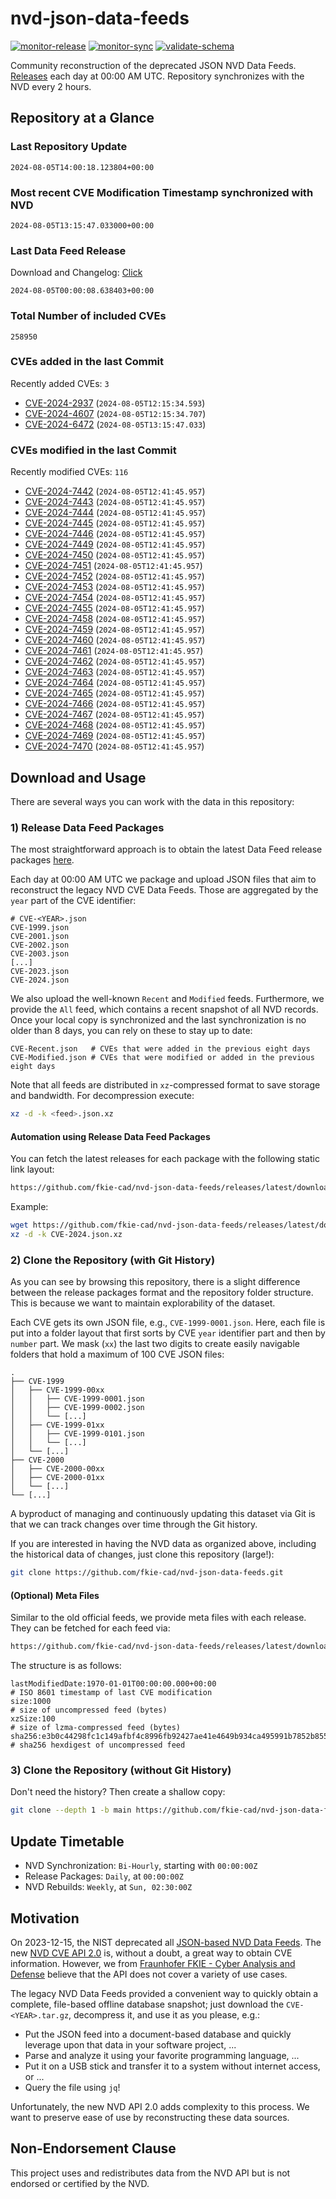 # nvd-json-data-feeds

[![monitor-release](https://github.com/fkie-cad/nvd-json-data-feeds/actions/workflows/monitor_release.yml/badge.svg)](https://github.com/fkie-cad/nvd-json-data-feeds/actions/workflows/monitor_release.yml)
[![monitor-sync](https://github.com/fkie-cad/nvd-json-data-feeds/actions/workflows/monitor_sync.yml/badge.svg)](https://github.com/fkie-cad/nvd-json-data-feeds/actions/workflows/monitor_sync.yml)
[![validate-schema](https://github.com/fkie-cad/nvd-json-data-feeds/actions/workflows/validate_schema.yml/badge.svg)](https://github.com/fkie-cad/nvd-json-data-feeds/actions/workflows/validate_schema.yml)

Community reconstruction of the deprecated JSON NVD Data Feeds.
[Releases](https://github.com/fkie-cad/nvd-json-data-feeds/releases/latest) each day at 00:00 AM UTC.
Repository synchronizes with the NVD every 2 hours.

## Repository at a Glance

### Last Repository Update

```plain
2024-08-05T14:00:18.123804+00:00
```

### Most recent CVE Modification Timestamp synchronized with NVD

```plain
2024-08-05T13:15:47.033000+00:00
```

### Last Data Feed Release

Download and Changelog: [Click](https://github.com/fkie-cad/nvd-json-data-feeds/releases/latest)

```plain
2024-08-05T00:00:08.638403+00:00
```

### Total Number of included CVEs

```plain
258950
```

### CVEs added in the last Commit

Recently added CVEs: `3`

- [CVE-2024-2937](CVE-2024/CVE-2024-29xx/CVE-2024-2937.json) (`2024-08-05T12:15:34.593`)
- [CVE-2024-4607](CVE-2024/CVE-2024-46xx/CVE-2024-4607.json) (`2024-08-05T12:15:34.707`)
- [CVE-2024-6472](CVE-2024/CVE-2024-64xx/CVE-2024-6472.json) (`2024-08-05T13:15:47.033`)


### CVEs modified in the last Commit

Recently modified CVEs: `116`

- [CVE-2024-7442](CVE-2024/CVE-2024-74xx/CVE-2024-7442.json) (`2024-08-05T12:41:45.957`)
- [CVE-2024-7443](CVE-2024/CVE-2024-74xx/CVE-2024-7443.json) (`2024-08-05T12:41:45.957`)
- [CVE-2024-7444](CVE-2024/CVE-2024-74xx/CVE-2024-7444.json) (`2024-08-05T12:41:45.957`)
- [CVE-2024-7445](CVE-2024/CVE-2024-74xx/CVE-2024-7445.json) (`2024-08-05T12:41:45.957`)
- [CVE-2024-7446](CVE-2024/CVE-2024-74xx/CVE-2024-7446.json) (`2024-08-05T12:41:45.957`)
- [CVE-2024-7449](CVE-2024/CVE-2024-74xx/CVE-2024-7449.json) (`2024-08-05T12:41:45.957`)
- [CVE-2024-7450](CVE-2024/CVE-2024-74xx/CVE-2024-7450.json) (`2024-08-05T12:41:45.957`)
- [CVE-2024-7451](CVE-2024/CVE-2024-74xx/CVE-2024-7451.json) (`2024-08-05T12:41:45.957`)
- [CVE-2024-7452](CVE-2024/CVE-2024-74xx/CVE-2024-7452.json) (`2024-08-05T12:41:45.957`)
- [CVE-2024-7453](CVE-2024/CVE-2024-74xx/CVE-2024-7453.json) (`2024-08-05T12:41:45.957`)
- [CVE-2024-7454](CVE-2024/CVE-2024-74xx/CVE-2024-7454.json) (`2024-08-05T12:41:45.957`)
- [CVE-2024-7455](CVE-2024/CVE-2024-74xx/CVE-2024-7455.json) (`2024-08-05T12:41:45.957`)
- [CVE-2024-7458](CVE-2024/CVE-2024-74xx/CVE-2024-7458.json) (`2024-08-05T12:41:45.957`)
- [CVE-2024-7459](CVE-2024/CVE-2024-74xx/CVE-2024-7459.json) (`2024-08-05T12:41:45.957`)
- [CVE-2024-7460](CVE-2024/CVE-2024-74xx/CVE-2024-7460.json) (`2024-08-05T12:41:45.957`)
- [CVE-2024-7461](CVE-2024/CVE-2024-74xx/CVE-2024-7461.json) (`2024-08-05T12:41:45.957`)
- [CVE-2024-7462](CVE-2024/CVE-2024-74xx/CVE-2024-7462.json) (`2024-08-05T12:41:45.957`)
- [CVE-2024-7463](CVE-2024/CVE-2024-74xx/CVE-2024-7463.json) (`2024-08-05T12:41:45.957`)
- [CVE-2024-7464](CVE-2024/CVE-2024-74xx/CVE-2024-7464.json) (`2024-08-05T12:41:45.957`)
- [CVE-2024-7465](CVE-2024/CVE-2024-74xx/CVE-2024-7465.json) (`2024-08-05T12:41:45.957`)
- [CVE-2024-7466](CVE-2024/CVE-2024-74xx/CVE-2024-7466.json) (`2024-08-05T12:41:45.957`)
- [CVE-2024-7467](CVE-2024/CVE-2024-74xx/CVE-2024-7467.json) (`2024-08-05T12:41:45.957`)
- [CVE-2024-7468](CVE-2024/CVE-2024-74xx/CVE-2024-7468.json) (`2024-08-05T12:41:45.957`)
- [CVE-2024-7469](CVE-2024/CVE-2024-74xx/CVE-2024-7469.json) (`2024-08-05T12:41:45.957`)
- [CVE-2024-7470](CVE-2024/CVE-2024-74xx/CVE-2024-7470.json) (`2024-08-05T12:41:45.957`)


## Download and Usage

There are several ways you can work with the data in this repository:

### 1) Release Data Feed Packages

The most straightforward approach is to obtain the latest Data Feed release packages [here](https://github.com/fkie-cad/nvd-json-data-feeds/releases/latest).

Each day at 00:00 AM UTC we package and upload JSON files that aim to reconstruct the legacy NVD CVE Data Feeds.
Those are aggregated by the `year` part of the CVE identifier:

```
# CVE-<YEAR>.json
CVE-1999.json
CVE-2001.json
CVE-2002.json
CVE-2003.json
[...]
CVE-2023.json
CVE-2024.json
```

We also upload the well-known `Recent` and `Modified` feeds.
Furthermore, we provide the `All` feed, which contains a recent snapshot of all NVD records.
Once your local copy is synchronized and the last synchronization is no older than 8 days, you can rely on these to stay up to date:

```plain
CVE-Recent.json   # CVEs that were added in the previous eight days
CVE-Modified.json # CVEs that were modified or added in the previous eight days
```

Note that all feeds are distributed in `xz`-compressed format to save storage and bandwidth.
For decompression execute:

```sh
xz -d -k <feed>.json.xz
```

#### Automation using Release Data Feed Packages

You can fetch the latest releases for each package with the following static link layout:

```sh
https://github.com/fkie-cad/nvd-json-data-feeds/releases/latest/download/CVE-<YEAR>.json.xz
```

Example:

```sh
wget https://github.com/fkie-cad/nvd-json-data-feeds/releases/latest/download/CVE-2024.json.xz
xz -d -k CVE-2024.json.xz
```

### 2) Clone the Repository (with Git History)

As you can see by browsing this repository, there is a slight difference between the release packages format and the repository folder structure.
This is because we want to maintain explorability of the dataset.

Each CVE gets its own JSON file, e.g., `CVE-1999-0001.json`.
Here, each file is put into a folder layout that first sorts by CVE `year` identifier part and then by `number` part.
We mask (`xx`) the last two digits to create easily navigable folders that hold a maximum of 100 CVE JSON files:

```plain
.
├── CVE-1999
│   ├── CVE-1999-00xx
│   │   ├── CVE-1999-0001.json
│   │   ├── CVE-1999-0002.json
│   │   └── [...]
│   ├── CVE-1999-01xx
│   │   ├── CVE-1999-0101.json
│   │   └── [...]
│   └── [...]
├── CVE-2000
│   ├── CVE-2000-00xx
│   ├── CVE-2000-01xx
│   └── [...]
└── [...]
```

A byproduct of managing and continuously updating this dataset via Git is that we can track changes over time through the Git history.

If you are interested in having the NVD data as organized above, including the historical data of changes, just clone this repository (large!):

```sh
git clone https://github.com/fkie-cad/nvd-json-data-feeds.git
```

#### (Optional) Meta Files

Similar to the old official feeds, we provide meta files with each release. They can be fetched for each feed via:

```sh
https://github.com/fkie-cad/nvd-json-data-feeds/releases/latest/download/CVE-<YEAR>.meta
```

The structure is as follows:

```plain
lastModifiedDate:1970-01-01T00:00:00.000+00:00                          # ISO 8601 timestamp of last CVE modification
size:1000                                                               # size of uncompressed feed (bytes)
xzSize:100                                                              # size of lzma-compressed feed (bytes)
sha256:e3b0c44298fc1c149afbf4c8996fb92427ae41e4649b934ca495991b7852b855 # sha256 hexdigest of uncompressed feed
```

### 3) Clone the Repository (without Git History)

Don't need the history? Then create a shallow copy:

```sh
git clone --depth 1 -b main https://github.com/fkie-cad/nvd-json-data-feeds.git
```


## Update Timetable

* NVD Synchronization: `Bi-Hourly`, starting with `00:00:00Z`
* Release Packages: `Daily`, at `00:00:00Z`
* NVD Rebuilds: `Weekly`, at `Sun, 02:30:00Z`


## Motivation

On 2023-12-15, the NIST deprecated all [JSON-based NVD Data Feeds](https://nvd.nist.gov/vuln/data-feeds#divRetirementBanner-1).
The new [NVD CVE API 2.0](https://nvd.nist.gov/developers/vulnerabilities) is, without a doubt, a great way to obtain CVE information.
However, we from [Fraunhofer FKIE - Cyber Analysis and Defense](https://www.fkie.fraunhofer.de/en/departments/cad.html) believe that the API does not cover a variety of use cases.

The legacy NVD Data Feeds provided a convenient way to quickly obtain a complete, file-based offline database snapshot; just download the `CVE-<YEAR>.tar.gz`, decompress it, and use it as you please, e.g.:

- Put the JSON feed into a document-based database and quickly leverage upon that data in your software project, ...
- Parse and analyze it using your favorite programming language, ...
- Put it on a USB stick and transfer it to a system without internet access, or ...
- Query the file using `jq`!

Unfortunately, the new NVD API 2.0 adds complexity to this process.
We want to preserve ease of use by reconstructing these data sources.

## Non-Endorsement Clause

This project uses and redistributes data from the NVD API but is not endorsed or certified by the NVD.